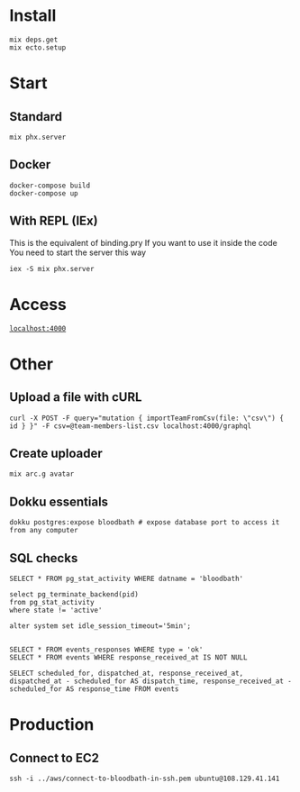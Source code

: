 # Install

```
mix deps.get
mix ecto.setup
```

# Start

## Standard

```
mix phx.server
```

## Docker

```
docker-compose build
docker-compose up
```

## With REPL (IEx)
This is the equivalent of binding.pry
If you want to use it inside the code
You need to start the server this way

```
iex -S mix phx.server
```

# Access

[`localhost:4000`](http://localhost:4000)

# Other

## Upload a file with cURL

```
curl -X POST -F query="mutation { importTeamFromCsv(file: \"csv\") { id } }" -F csv=@team-members-list.csv localhost:4000/graphql
```

## Create uploader

```
mix arc.g avatar
```

## Dokku essentials

```
dokku postgres:expose bloodbath # expose database port to access it from any computer
```

## SQL checks

```
SELECT * FROM pg_stat_activity WHERE datname = 'bloodbath'

select pg_terminate_backend(pid)
from pg_stat_activity
where state != 'active'

alter system set idle_session_timeout='5min';


SELECT * FROM events_responses WHERE type = 'ok'
SELECT * FROM events WHERE response_received_at IS NOT NULL

SELECT scheduled_for, dispatched_at, response_received_at, dispatched_at - scheduled_for AS dispatch_time, response_received_at - scheduled_for AS response_time FROM events

```

# Production

## Connect to EC2

```
ssh -i ../aws/connect-to-bloodbath-in-ssh.pem ubuntu@108.129.41.141
```